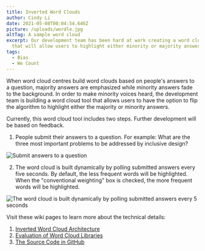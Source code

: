 ```yaml
---
title: Inverted Word Clouds
author: Cindy Li
date: 2021-05-08T00:04:54.646Z
picture: /uploads/wordle.jpg
altTag: A sample word cloud
excerpt: Our development team has been hard at work creating a word cloud tool
  that will allow users to highlight either minority or majority answers.
tags:
  - Bias
  - We Count
---
```

When word cloud centres build word clouds based on people's answers to a question, majority answers are emphasized while minority answers fade to the background. In order to make minority voices heard, the development team is building a word cloud tool that allows users to have the option to flip the algorithm to highlight either the majority or minority answers.

Currently, this word cloud tool includes two steps. Further development will be based on feedback.

1. People submit their answers to a question. For example: What are the three most important problems to be addressed by inclusive design?

![Submit answers to a question](/uploads/question.png)

2. The word cloud is built dynamically by polling submitted answers every five seconds. By default, the less frequent words will be highlighted. When the "conventional weighting" box is checked, the more frequent words will be highlighted.

![The word cloud is built dynamically by polling submitted answers every 5 seconds](/uploads/wordle.jpg)

Visit these wiki pages to learn more about the technical details:

1. [Inverted Word Cloud Architecture](https://wiki.fluidproject.org/display/fluid/Inverted+Wordles+Architecture)
2. [Evaluation of Word Cloud Libraries](https://wiki.fluidproject.org/display/fluid/Evaluation+of+word+cloud+libraries)
3. [The Source Code in GitHub](https://github.com/inclusive-design/inverted-wordles/)
